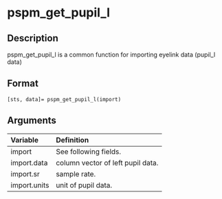 # pspm_get_pupil_l
## Description
pspm_get_pupil_l is a common function for importing eyelink data (pupil_l data)

## Format
`[sts, data]= pspm_get_pupil_l(import)`

## Arguments
| Variable | Definition |
|:--|:--|
| import | See following fields. |
| import.data | column vector of left pupil data. |
| import.sr | sample rate. |
| import.units | unit of pupil data. |
